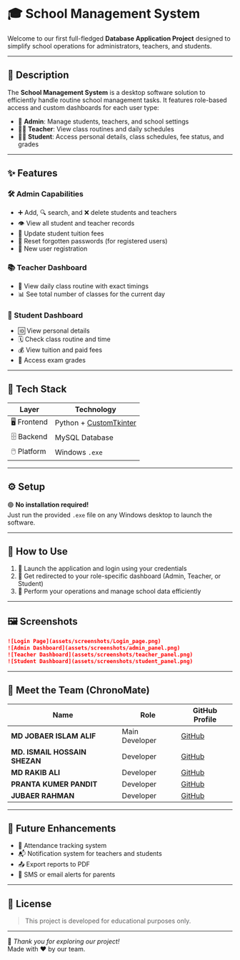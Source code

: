 # 🎓 School Management System

Welcome to our first full-fledged **Database Application Project** designed to simplify school operations for administrators, teachers, and students.

---

## 🧾 Description

The **School Management System** is a desktop software solution to efficiently handle routine school management tasks. It features role-based access and custom dashboards for each user type:

- 🏫 **Admin**: Manage students, teachers, and school settings  
- 👨‍🏫 **Teacher**: View class routines and daily schedules  
- 👨‍🎓 **Student**: Access personal details, class schedules, fee status, and grades

---

## ✨ Features

### 🛠️ Admin Capabilities
- ➕ Add, 🔍 search, and ❌ delete students and teachers
- 👁️ View all student and teacher records
- 💸 Update student tuition fees
- 🔐 Reset forgotten passwords (for registered users)
- 📝 New user registration

### 📚 Teacher Dashboard
- 📅 View daily class routine with exact timings
- 📊 See total number of classes for the current day

### 📖 Student Dashboard
- 🆔 View personal details
- 🗓️ Check class routine and time
- 💰 View tuition and paid fees
- 🧾 Access exam grades

---

## 🧰 Tech Stack

| Layer        | Technology         |
|--------------|--------------------|
| 🖥️ Frontend   | Python + [CustomTkinter](https://github.com/TomSchimansky/CustomTkinter) |
| 🗄️ Backend    | MySQL Database     |
| 🖱️ Platform   | Windows `.exe`     |

---

## ⚙️ Setup

🟢 **No installation required!**  
Just run the provided `.exe` file on any Windows desktop to launch the software.

---

## 🚀 How to Use

1. 🔐 Launch the application and login using your credentials
2. 📂 Get redirected to your role-specific dashboard (Admin, Teacher, or Student)
3. 🎯 Perform your operations and manage school data efficiently

---

## 🖼️ Screenshots

```markdown
![Login Page](assets/screenshots/Login_page.png)
![Admin Dashboard](assets/screenshots/admin_panel.png)
![Teacher Dashboard](assets/screenshots/teacher_panel.png)
![Student Dashboard](assets/screenshots/student_panel.png)
```

---

## 👥 Meet the Team (ChronoMate)

| Name                         | Role             | GitHub Profile |
|------------------------------|------------------|----------------|
| **MD JOBAER ISLAM ALIF**     | Main Developer   | [GitHub](https://github.com/your-github-username-here) |
| **MD. ISMAIL HOSSAIN SHEZAN**| Developer        | [GitHub]((https://github.com/kenshiro147)) |
| **MD RAKIB ALI**             | Developer        | [GitHub]((https://github.com/Rakibislam22)) |
| **PRANTA KUMER PANDIT**      | Developer        | [GitHub](https://github.com/your-github-username-here) |
| **JUBAER RAHMAN**            | Developer        | [GitHub]((https://github.com/jubaerjisan)) |


---

## 🔮 Future Enhancements

- 📌 Attendance tracking system
- 📬 Notification system for teachers and students
- 📤 Export reports to PDF
- 📱 SMS or email alerts for parents

---

## 📄 License

> This project is developed for educational purposes only.

---

🚀 *Thank you for exploring our project!*  
Made with ❤️ by our team.

